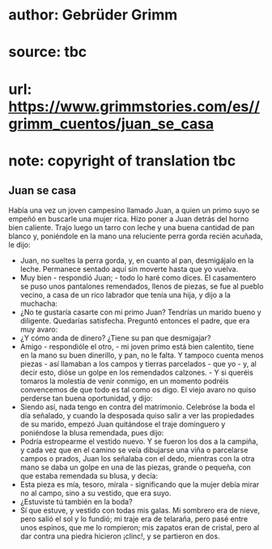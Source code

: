 # author: Gebrüder Grimm
# source: tbc
# url: https://www.grimmstories.com/es//grimm_cuentos/juan_se_casa
# note: copyright of translation tbc

## Juan se casa 

Había una vez un joven campesino llamado Juan, a quien un primo suyo se
empeñó en buscarle una mujer rica. Hizo poner a Juan detrás del horno
bien caliente. Trajo luego un tarro con leche y una buena cantidad de
pan blanco y, poniéndole en la mano una reluciente perra gorda recién
acuñada, le dijo:
- Juan, no sueltes la perra gorda, y, en cuanto al pan, desmigájalo en
la leche. Permanece sentado aquí sin moverte hasta que yo vuelva.
- Muy bien - respondió Juan; - todo lo haré como dices.
El casamentero se puso unos pantalones remendados, llenos de piezas, se
fue al pueblo vecino, a casa de un rico labrador que tenía una hija, y
dijo a la muchacha:
- ¿No te gustaría casarte con mi primo Juan? Tendrías un marido bueno y
diligente. Quedarías satisfecha.
Preguntó entonces el padre, que era muy avaro:
- ¿Y cómo anda de dinero? ¿Tiene su pan que desmigajar?
- Amigo - respondióle el otro, - mi joven primo está bien calentito,
tiene en la mano su buen dinerillo, y pan, no le falta. Y tampoco cuenta
menos piezas - así llamaban a los campos y tierras parcelados - que yo -
y, al decir esto, dióse un golpe en los remendados calzones. - Y si
queréis tomaros la molestia de venir conmigo, en un momento podréis
convencemos de que todo es tal como os digo.
El viejo avaro no quiso perderse tan buena oportunidad, y dijo:
- Siendo así, nada tengo en contra del matrimonio.
Celebróse la boda el día señalado, y cuando la desposada quiso salir a
ver las propiedades de su marido, empezó Juan quitándose el traje
dominguero y poniéndose la blusa remendada, pues dijo:
- Podría estropearme el vestido nuevo.
Y se fueron los dos a la campiña, y cada vez que en el camino se veía
dibujarse una viña o parcelarse campos o prados, Juan los señalaba con
el dedo, mientras con la otra mano se daba un golpe en una de las
piezas, grande o pequeña, con que estaba remendada su blusa, y decía:
- Esta pieza es mía, tesoro, mírala - significando que la mujer debía
mirar no al campo, sino a su vestido, que era suyo.
- ¿Estuviste tú también en la boda?
- Sí que estuve, y vestido con todas mis galas. Mi sombrero era de
nieve, pero salió el sol y lo fundió; mi traje era de telaraña, pero
pasé entre unos espinos, que me lo rompieron; mis zapatos eran de
cristal, pero al dar contra una piedra hicieron ¡clinc!, y se partieron
en dos.
